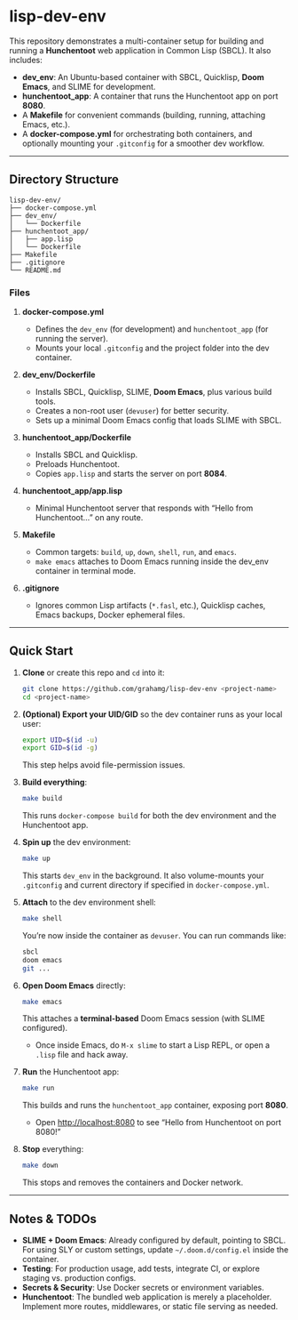 # lisp-dev-env

This repository demonstrates a multi-container setup for building and running a **Hunchentoot** web application in Common Lisp (SBCL). It also includes:

- **dev_env**: An Ubuntu-based container with SBCL, Quicklisp, **Doom Emacs**, and SLIME for development.
- **hunchentoot_app**: A container that runs the Hunchentoot app on port **8080**.
- A **Makefile** for convenient commands (building, running, attaching Emacs, etc.).
- A **docker-compose.yml** for orchestrating both containers, and optionally mounting your `.gitconfig` for a smoother dev workflow.

---

## Directory Structure

```
lisp-dev-env/
├── docker-compose.yml
├── dev_env/
│   └── Dockerfile
├── hunchentoot_app/
│   ├── app.lisp
│   └── Dockerfile
├── Makefile
├── .gitignore
└── README.md
```

### Files

1. **docker-compose.yml**  
   - Defines the `dev_env` (for development) and `hunchentoot_app` (for running the server).
   - Mounts your local `.gitconfig` and the project folder into the dev container.

2. **dev_env/Dockerfile**  
   - Installs SBCL, Quicklisp, SLIME, **Doom Emacs**, plus various build tools.
   - Creates a non-root user (`devuser`) for better security.
   - Sets up a minimal Doom Emacs config that loads SLIME with SBCL.

3. **hunchentoot_app/Dockerfile**  
   - Installs SBCL and Quicklisp.
   - Preloads Hunchentoot.
   - Copies `app.lisp` and starts the server on port **8084**.

4. **hunchentoot_app/app.lisp**  
   - Minimal Hunchentoot server that responds with “Hello from Hunchentoot…” on any route.

5. **Makefile**  
   - Common targets: `build`, `up`, `down`, `shell`, `run`, and `emacs`.
   - `make emacs` attaches to Doom Emacs running inside the dev_env container in terminal mode.

6. **.gitignore**  
   - Ignores common Lisp artifacts (`*.fasl`, etc.), Quicklisp caches, Emacs backups, Docker ephemeral files.

---

## Quick Start

1. **Clone** or create this repo and `cd` into it:
   ```bash
   git clone https://github.com/grahamg/lisp-dev-env <project-name>
   cd <project-name>
   ```

2. **(Optional) Export your UID/GID** so the dev container runs as your local user:
   ```bash
   export UID=$(id -u)
   export GID=$(id -g)
   ```
   This step helps avoid file-permission issues.

3. **Build everything**:
   ```bash
   make build
   ```
   This runs `docker-compose build` for both the dev environment and the Hunchentoot app.

4. **Spin up** the dev environment:
   ```bash
   make up
   ```
   This starts `dev_env` in the background. It also volume-mounts your `.gitconfig` and current directory if specified in `docker-compose.yml`.

5. **Attach** to the dev environment shell:
   ```bash
   make shell
   ```
   You’re now inside the container as `devuser`. You can run commands like:
   ```bash
   sbcl
   doom emacs
   git ...
   ```

6. **Open Doom Emacs** directly:
   ```bash
   make emacs
   ```
   This attaches a **terminal-based** Doom Emacs session (with SLIME configured).  
   - Once inside Emacs, do `M-x slime` to start a Lisp REPL, or open a `.lisp` file and hack away.

7. **Run** the Hunchentoot app:
   ```bash
   make run
   ```
   This builds and runs the `hunchentoot_app` container, exposing port **8080**.  
   - Open [http://localhost:8080](http://localhost:8080) to see “Hello from Hunchentoot on port 8080!”

8. **Stop** everything:
   ```bash
   make down
   ```
   This stops and removes the containers and Docker network.

---

## Notes & TODOs

- **SLIME + Doom Emacs**: Already configured by default, pointing to SBCL. For using SLY or custom settings, update `~/.doom.d/config.el` inside the container.
- **Testing**: For production usage, add tests, integrate CI, or explore staging vs. production configs.
- **Secrets & Security**: Use Docker secrets or environment variables.
- **Hunchentoot**: The bundled web application is merely a placeholder. Implement more routes, middlewares, or static file serving as needed.

